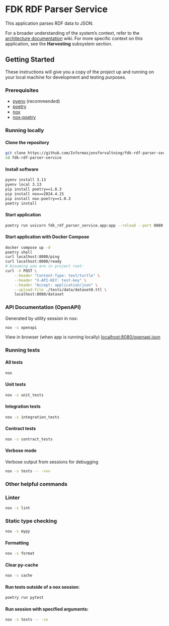 # FDK RDF Parser Service

This application parses RDF data to JSON.

For a broader understanding of the system’s context, refer to
the [architecture documentation](https://github.com/Informasjonsforvaltning/architecture-documentation) wiki. For more
specific context on this application, see the **Harvesting** subsystem section.

## Getting Started

These instructions will give you a copy of the project up and running on your local machine for development and testing
purposes.

### Prerequisites

- [pyenv](https://github.com/pyenv/pyenv) (recommended)
- [poetry](https://python-poetry.org/)
- [nox](https://nox.thea.codes/en/stable/)
- [nox-poetry](https://pypi.org/project/nox-poetry/)

### Running locally

#### Clone the repository

```bash
git clone https://github.com/Informasjonsforvaltning/fdk-rdf-parser-service.git
cd fdk-rdf-parser-service
```

#### Install software

```bash
pyenv install 3.13
pyenv local 3.13
pip install poetry==1.8.3
pip install nox==2024.4.15
pip install nox-poetry==1.0.3
poetry install
```

#### Start application

```bash
poetry run uvicorn fdk_rdf_parser_service.app:app --reload --port 8080 --env-file .env.development
```

#### Start application with Docker Compose

```bash
docker compose up -d
poetry shell
curl localhost:8080/ping
curl localhost:8080/ready
# Assuming you are in project root:
curl -X POST \
    --header "Content-Type: text/turtle" \
    --header "X-API-KEY: test-key" \
    --header "Accept: application/json" \
    --upload-file ./tests/data/dataset0.ttl \
    localhost:8080/dataset
```

### API Documentation (OpenAPI)

Generated by utility session in nox:

```bash
nox -s openapi
```

View in browser (when app is running locally) [localhost:8080/openapi.json](localhost:8080/openapi.json)

### Running tests

#### All tests

```bash
nox
```

#### Unit tests

```bash
nox -s unit_tests
```

#### Integration tests

```bash
nox -s integration_tests
```

#### Contract tests

```bash
nox -s contract_tests
```

#### Verbose mode

Verbose output from sessions for debugging

```bash
nox -s tests -- -vvv
```

### Other helpful commands

### Linter

```bash
nox -s lint
```

### Static type checking

```bash
nox -s mypy
```

#### Formatting

```bash
nox -s format
```

#### Clear py-cache

```bash
nox -s cache
```

#### Run tests outside of a nox session:

```bash
poetry run pytest
```

#### Run session with specified arguments:

```bash
nox -s tests -- -vv
```
